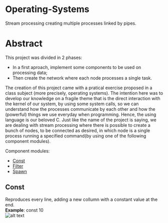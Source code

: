 # Operating-Systems

Stream processing creating multiple processes linked by pipes.

Abstract
========


This project was divided in 2 phases:
  - In a first aproach, implement some components to be used on processing data;
  - Then create the network where each node processes a single task.

The creation of this project came with a pratical exercise proposed in a class subject (more precisely, operating systems).
The intention here was to develop our knowledge on a fragile theme that is the direct interaction with the kernel of our system, by using some system calls, so we can understand how the processes communicate by each other and how the (powerful) things we use everyday when programming. Hence, the using language is our beloved C.
Just like the name of the project is saying, we are dealing with stream processing where there is possible to create a bunch of nodes, to be connected as desired, in which node is a single process running a specified command(by using one of the following component modules). 


 Component modules:
 - [Const](./StreamProcessing/const.c)  
 - [Filter](./StreamProcessing/filter.c)  
 - [Spawn](./StreamProcessing/spawn.c)  


Const
-----

Reproduces every line, adding a new collumn with a constant value at the end.  
**Example**: const 10     
![alt text](/home/kratos/Desktop/imagem.png)


